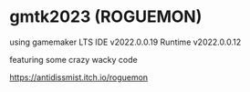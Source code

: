# gmtk2023 (ROGUEMON)

using gamemaker LTS IDE v2022.0.0.19 Runtime v2022.0.0.12

featuring some crazy wacky code

https://antidissmist.itch.io/roguemon

